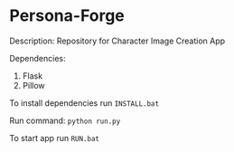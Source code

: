 # Persona-Forge
Description: Repository for Character Image Creation App

Dependencies:
1. Flask
2. Pillow

To install dependencies run `INSTALL.bat`

Run command: `python run.py`

To start app run `RUN.bat`
